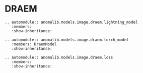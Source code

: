 # DRAEM

```{eval-rst}
.. automodule:: anomalib.models.image.draem.lightning_model
   :members:
   :show-inheritance:
```

```{eval-rst}
.. automodule:: anomalib.models.image.draem.torch_model
   :members: DraemModel
   :show-inheritance:
```

```{eval-rst}
.. automodule:: anomalib.models.image.draem.loss
   :members:
   :show-inheritance:
```
